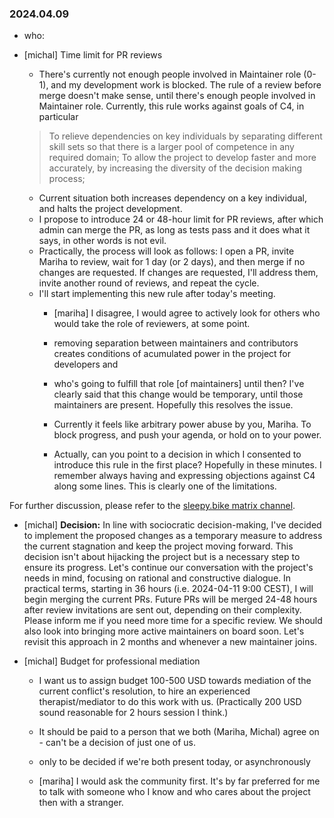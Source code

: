 ### 2024.04.09

* who:

* [michal] Time limit for PR reviews
    * There's currently not enough people involved in Maintainer role (0-1), and my development work is blocked. The rule of a review before merge doesn't make sense, until there's enough people involved in Maintainer role. Currently, this rule works against goals of C4, in particular
    > To relieve dependencies on key individuals by separating different skill sets so that there is a larger pool of competence in any required domain;
    > To allow the project to develop faster and more accurately, by increasing the diversity of the decision making process;
    * Current situation both increases dependency on a key individual, and halts the project development.
    * I propose to introduce 24 or 48-hour limit for PR reviews, after which admin can merge the PR, as long as tests pass and it does what it says, in other words is not evil.
    * Practically, the process will look as follows: I open a PR, invite Mariha to review, wait for 1 day (or 2 days), and then merge if no changes are requested. If changes are requested, I'll address them, invite another round of reviews, and repeat the cycle.
    * I'll start implementing this new rule after today's meeting.
       * [mariha] I disagree, I would agree to actively look for others who would take the role of reviewers, at some point.
       * removing separation between maintainers and contributors creates conditions of acumulated power in the project for developers and 

       * who's going to fulfill that role [of maintainers] until then? I've clearly said that this change would be temporary, until those maintainers are present. Hopefully this resolves the issue.
       * Currently it feels like arbitrary power abuse by you, Mariha. To block progress, and push your agenda, or hold on to your power.
       * Actually, can you point to a decision in which I consented to introduce this rule in the first place? Hopefully in these minutes. I remember always having and expressing objections against C4 along some lines. This is clearly one of the limitations.

For further discussion, please refer to the [sleepy.bike matrix channel](https://matrix.to/#/!FoMQPpfuMHUoRseBRo:matrix.org/$8e3EAL3pq3EIgIqiMTOkgE9-NV6awOxYM877Gw_yewM?via=matrix.org&via=chagai.website&via=common.ems.host).

* [michal] **Decision:** In line with sociocratic decision-making, I've decided to implement the proposed changes as a temporary measure to address the current stagnation and keep the project moving forward. This decision isn't about hijacking the project but is a necessary step to ensure its progress. Let's continue our conversation with the project's needs in mind, focusing on rational and constructive dialogue.
  In practical terms, starting in 36 hours (i.e. 2024-04-11 9:00 CEST), I will begin merging the current PRs. Future PRs will be merged 24-48 hours after review invitations are sent out, depending on their complexity. Please inform me if you need more time for a specific review. We should also look into bringing more active maintainers on board soon.
  Let's revisit this approach in 2 months and whenever a new maintainer joins.

* [michal] Budget for professional mediation
    * I want us to assign budget 100-500 USD towards mediation of the current conflict's resolution, to hire an experienced therapist/mediator to do this work with us. (Practically 200 USD sound reasonable for 2 hours session I think.)
    * It should be paid to a person that we both (Mariha, Michal) agree on - can't be a decision of just one of us.
    * only to be decided if we're both present today, or asynchronously

   * [mariha] I would ask the community first. It's by far preferred for me to talk with someone who I know and who cares about the project then with a stranger.
